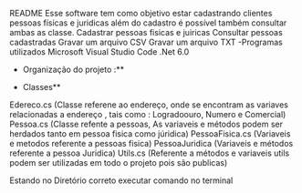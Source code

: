 README
Esse software tem como objetivo estar cadastrando clientes pessoas físicas e juridicas além do cadastro é possível também consultar ambas as classe.
Cadastrar pessoas fisicas e juiricas
Consultar pessoas cadastradas
Gravar um arquivo CSV
Gravar um arquivo TXT 
-Programas utilizados
Microsoft Visual Studio Code
.Net 6.0

- Organização do projeto :**

- Classes**

Edereco.cs (Classe referene ao endereço, onde se encontram as variaves relacionadas a endereço , tais como : Logradoouro, Numero e Comercial)
Pessoa.cs (Classe refente a pessoas, As variaveis e métodos podem ser herdados tanto em pessoa fisica como júridica)
PessoaFisica.cs (Variaveis e metodos referente a pessoas fisica)
PessoaJuridica (Variaveis e métodos referente a pessoa Juridica)
Utils.cs (Referente a métodos e variaveis utils podem ser utilizadas em todo o projeto pois são publicas)

Estando no Diretório correto executar comando no terminal

